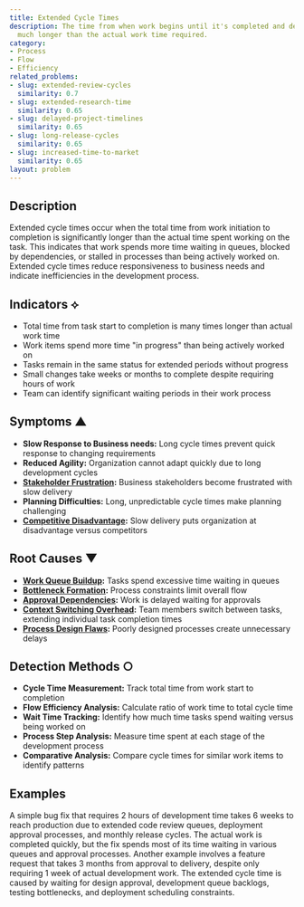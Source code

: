 ```yaml
---
title: Extended Cycle Times
description: The time from when work begins until it's completed and delivered becomes
  much longer than the actual work time required.
category:
- Process
- Flow
- Efficiency
related_problems:
- slug: extended-review-cycles
  similarity: 0.7
- slug: extended-research-time
  similarity: 0.65
- slug: delayed-project-timelines
  similarity: 0.65
- slug: long-release-cycles
  similarity: 0.65
- slug: increased-time-to-market
  similarity: 0.65
layout: problem
---
```


## Description

Extended cycle times occur when the total time from work initiation to completion is significantly longer than the actual time spent working on the task. This indicates that work spends more time waiting in queues, blocked by dependencies, or stalled in processes than being actively worked on. Extended cycle times reduce responsiveness to business needs and indicate inefficiencies in the development process.

## Indicators ⟡

- Total time from task start to completion is many times longer than actual work time
- Work items spend more time "in progress" than being actively worked on
- Tasks remain in the same status for extended periods without progress
- Small changes take weeks or months to complete despite requiring hours of work
- Team can identify significant waiting periods in their work process

## Symptoms ▲

- **Slow Response to Business needs:** Long cycle times prevent quick response to changing requirements
- **Reduced Agility:** Organization cannot adapt quickly due to long development cycles
- **[Stakeholder Frustration](stakeholder-frustration.md):** Business stakeholders become frustrated with slow delivery
- **Planning Difficulties:** Long, unpredictable cycle times make planning challenging
- **[Competitive Disadvantage](competitive-disadvantage.md):** Slow delivery puts organization at disadvantage versus competitors

## Root Causes ▼

- **[Work Queue Buildup](work-queue-buildup.md):** Tasks spend excessive time waiting in queues
- **[Bottleneck Formation](bottleneck-formation.md):** Process constraints limit overall flow
- **[Approval Dependencies](approval-dependencies.md):** Work is delayed waiting for approvals
- **[Context Switching Overhead](context-switching-overhead.md):** Team members switch between tasks, extending individual task completion times
- **[Process Design Flaws](process-design-flaws.md):** Poorly designed processes create unnecessary delays

## Detection Methods ○

- **Cycle Time Measurement:** Track total time from work start to completion
- **Flow Efficiency Analysis:** Calculate ratio of work time to total cycle time
- **Wait Time Tracking:** Identify how much time tasks spend waiting versus being worked on
- **Process Step Analysis:** Measure time spent at each stage of the development process
- **Comparative Analysis:** Compare cycle times for similar work items to identify patterns

## Examples

A simple bug fix that requires 2 hours of development time takes 6 weeks to reach production due to extended code review queues, deployment approval processes, and monthly release cycles. The actual work is completed quickly, but the fix spends most of its time waiting in various queues and approval processes. Another example involves a feature request that takes 3 months from approval to delivery, despite only requiring 1 week of actual development work. The extended cycle time is caused by waiting for design approval, development queue backlogs, testing bottlenecks, and deployment scheduling constraints.